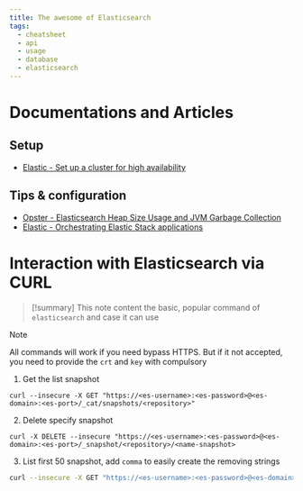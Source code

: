 ```yaml
---
title: The awesome of Elasticsearch
tags:
  - cheatsheet
  - api
  - usage
  - database
  - elasticsearch
---
```


# Documentations and Articles

## Setup

- [Elastic - Set up a cluster for high availability](https://www.elastic.co/guide/en/elasticsearch/reference/current/high-availability.html)

## Tips & configuration

- [Opster - Elasticsearch Heap Size Usage and JVM Garbage Collection](https://opster.com/guides/elasticsearch/capacity-planning/elasticsearch-heap-size-usage/)
- [Elastic - Orchestrating Elastic Stack applications](https://www.elastic.co/guide/en/cloud-on-k8s/current/k8s-orchestrating-elastic-stack-applications.html)

# Interaction with Elasticsearch via CURL

>[!summary]
>This note content the basic, popular command of `elasticsearch` and case it can use

>[!note]
>All commands will work if you need bypass HTTPS. But if it not accepted, you need to provide the `crt` and `key` with compulsory

1. Get the list snapshot

```shell
curl --insecure -X GET "https://<es-username>:<es-password>@<es-domain>:<es-port>/_cat/snapshots/<repository>"
``` 

2. Delete specify snapshot 

```shell
curl -X DELETE --insecure "https://<es-username>:<es-password>@<es-domain>:<es-port>/_snapshot/<repository>/<name-snapshot>
```

3. List first 50 snapshot, add `comma` to easily create the removing strings

```bash
curl --insecure -X GET "https://<es-username>:<es-password>@<es-domain>:<es-port>/_cat/snapshots/azure" | awk '{print $1}' | head -n 50 | xargs -I{} echo -n "{}," | rev | cut -c2- | rev | xargs
```

